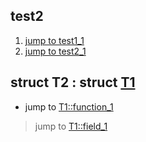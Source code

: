 ## <a id="id1"></a> test2

1. [jump to test1_1](#id1)
2. [jump to test2_1](test1.md/#id1)

## struct T2 : struct [T1](test1.md/#t1)


* jump to [T1::function_1](test1.md/#t1function1)  

> jump to [T1::field_1](test1.md/#t1field1)
